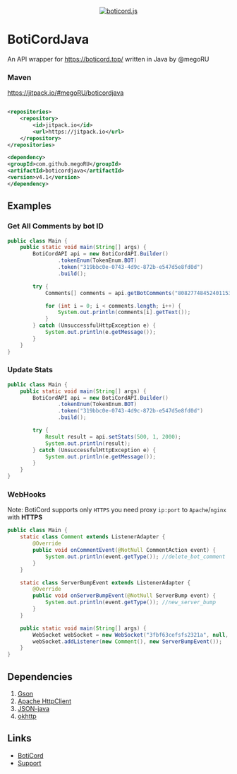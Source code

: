 <div align="center ">

<p>
    <a href="https://boticord.top"><img src="https://megoru.ru/images/boticord/boticordapi.png"  alt="boticord.js"/></a>
</p>

</div>

# BotiCordJava

An API wrapper for https://boticord.top/ written in Java by @megoRU

### Maven

https://jitpack.io/#megoRU/boticordjava

```xml

<repositories>
    <repository>
        <id>jitpack.io</id>
        <url>https://jitpack.io</url>
    </repository>
</repositories>

<dependency>
<groupId>com.github.megoRU</groupId>
<artifactId>boticordjava</artifactId>
<version>v4.1</version>
</dependency>

```

## Examples

### Get All Comments by bot ID

```java
public class Main {
    public static void main(String[] args) {
        BotiCordAPI api = new BotiCordAPI.Builder()
                .tokenEnum(TokenEnum.BOT)
                .token("319bbc0e-0743-4d9c-872b-e547d5e8fd0d")
                .build();

        try {
            Comments[] comments = api.getBotComments("808277484524011531");

            for (int i = 0; i < comments.length; i++) {
                System.out.println(comments[i].getText());
            }
        } catch (UnsuccessfulHttpException e) {
            System.out.println(e.getMessage());
        }
    }
}
```

### Update Stats

```java
public class Main {
    public static void main(String[] args) {
        BotiCordAPI api = new BotiCordAPI.Builder()
                .tokenEnum(TokenEnum.BOT)
                .token("319bbc0e-0743-4d9c-872b-e547d5e8fd0d")
                .build();

        try {
            Result result = api.setStats(500, 1, 2000);
            System.out.println(result);
        } catch (UnsuccessfulHttpException e) {
            System.out.println(e.getMessage());
        }
    }
}
```

### WebHooks

Note: BotiCord supports only `HTTPS` you need proxy `ip:port` to `Apache`/`nginx` with **HTTPS**

```java
public class Main {
    static class Comment extends ListenerAdapter {
        @Override
        public void onCommentEvent(@NotNull CommentAction event) {
            System.out.println(event.getType()); //delete_bot_comment
        }
    }

    static class ServerBumpEvent extends ListenerAdapter {
        @Override
        public void onServerBumpEvent(@NotNull ServerBump event) {
            System.out.println(event.getType()); //new_server_bump
        }
    }

    public static void main(String[] args) {
        WebSocket webSocket = new WebSocket("3fbf63cefsfs2321a", null, 8080);
        webSocket.addListener(new Comment(), new ServerBumpEvent());
    }
}
```

## Dependencies

1. [Gson](https://github.com/google/gson)
2. [Apache HttpClient](https://github.com/apache/httpcomponents-client)
3. [JSON-java](https://github.com/stleary/JSON-java)
4. [okhttp](https://github.com/square/okhttp)

## Links

* [BotiCord](https://boticord.top)
* [Support](https://boticord.top/discord)
